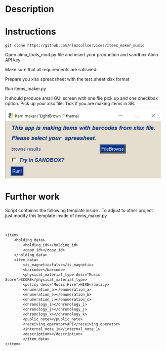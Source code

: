 # Description


# Instructions

```
git clone https://github.com/nlnzcollservices/Items_maker_music

```

Open  alma_tools_mod.py file and insert your production and sandbox Alma API key

Make sure that all requirements are satisvied.

Prepare you xlsx spreadsheet with the test_sheet.xlsx format

Run items_maker.py 

It should produce small GUI screen with one file pick up and one checkbox option.
Pick up your xlsx file. Tick if you are making items in SB.

![example](gui.PNG)

# Further work

Script containns the following template inside . To adjust to other project just modify this template inside of items_maker.py


```


<item>
	<holding_data>
		<holding_id></holding_id>
		<copy_id></copy_id>
	</holding_data>
	<item_data>
		<is_magnetic>false</is_magnetic>
		<barcode></barcode>
		<physical_material_type desc="Music Score">SCORE</physical_material_type>
		<policy desc="Music Hire">HIRE</policy>
		<enumeration_a></enumeration_a>
		<enumeration_b></enumeration_b>
		<enumeration_c></enumeration_c>
		<chronology_i></chronology_i>
		<chronology_j></chronology_j> 
		<chronology_k></chronology_k>
		<public_note></public_note>
		<receiving_operator>API</receiving_operator>
		<internal_note_1></internal_note_1>
		<description></description>
		</item_data>
</item>

```
